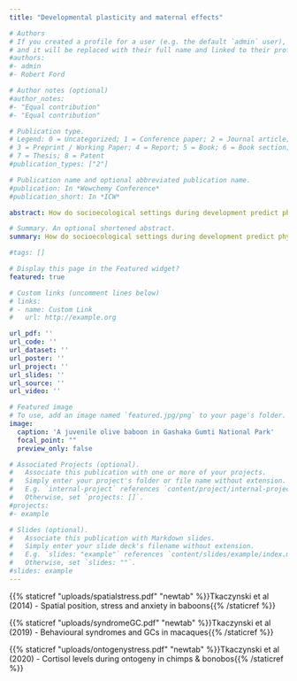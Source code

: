 ```yaml
---
title: "Developmental plasticity and maternal effects"

# Authors
# If you created a profile for a user (e.g. the default `admin` user), write the username (folder name) here 
# and it will be replaced with their full name and linked to their profile.
#authors:
#- admin
#- Robert Ford

# Author notes (optional)
#author_notes:
#- "Equal contribution"
#- "Equal contribution"

# Publication type.
# Legend: 0 = Uncategorized; 1 = Conference paper; 2 = Journal article;
# 3 = Preprint / Working Paper; 4 = Report; 5 = Book; 6 = Book section;
# 7 = Thesis; 8 = Patent
#publication_types: ["2"]

# Publication name and optional abbreviated publication name.
#publication: In *Wowchemy Conference*
#publication_short: In *ICW*

abstract: How do socioecological settings during development predict physiological and behavioural phenotypes later in life? 

# Summary. An optional shortened abstract.
summary: How do socioecological settings during development predict physiological and behavioural phenotypes later in life? 

#tags: []

# Display this page in the Featured widget?
featured: true

# Custom links (uncomment lines below)
# links:
# - name: Custom Link
#   url: http://example.org

url_pdf: ''
url_code: ''
url_dataset: ''
url_poster: ''
url_project: ''
url_slides: ''
url_source: ''
url_video: ''

# Featured image
# To use, add an image named `featured.jpg/png` to your page's folder. 
image:
  caption: 'A juvenile olive baboon in Gashaka Gumti National Park'
  focal_point: ""
  preview_only: false

# Associated Projects (optional).
#   Associate this publication with one or more of your projects.
#   Simply enter your project's folder or file name without extension.
#   E.g. `internal-project` references `content/project/internal-project/index.md`.
#   Otherwise, set `projects: []`.
#projects:
#- example

# Slides (optional).
#   Associate this publication with Markdown slides.
#   Simply enter your slide deck's filename without extension.
#   E.g. `slides: "example"` references `content/slides/example/index.md`.
#   Otherwise, set `slides: ""`.
#slides: example
---
```


{{% staticref "uploads/spatialstress.pdf" "newtab" %}}Tkaczynski et al (2014) - Spatial position, stress and anxiety in baboons{{% /staticref %}}

{{% staticref "uploads/syndromeGC.pdf" "newtab" %}}Tkaczynski et al (2019) - Behavioural syndromes and GCs in macaques{{% /staticref %}}

{{% staticref "uploads/ontogenystress.pdf" "newtab" %}}Tkaczynski et al (2020) - Cortisol levels during ontogeny in chimps & bonobos{{% /staticref %}}
